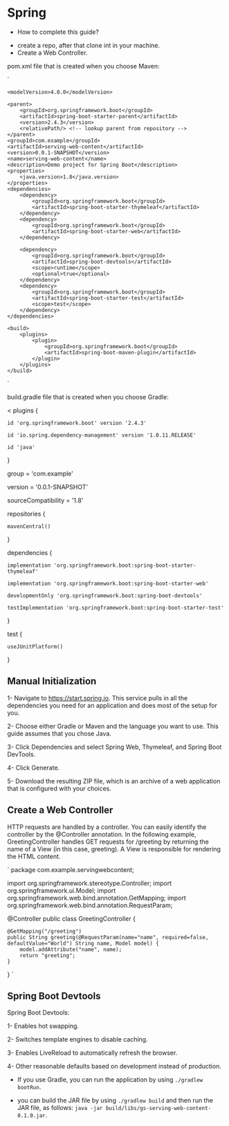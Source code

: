 # Spring

* How to complete this guide?

- create a repo, after that clone int in your machine.
- Create a Web Controller.

pom.xml file that is created when you choose Maven:

`
<?xml version="1.0" encoding="UTF-8"?>

<project xmlns="http://maven.apache.org/POM/4.0.0" xmlns:xsi="http://www.w3.org/2001/XMLSchema-instance"
	xsi:schemaLocation="http://maven.apache.org/POM/4.0.0 https://maven.apache.org/xsd/maven-4.0.0.xsd">

	<modelVersion>4.0.0</modelVersion>

	<parent>
		<groupId>org.springframework.boot</groupId>
		<artifactId>spring-boot-starter-parent</artifactId>
		<version>2.4.3</version>
		<relativePath/> <!-- lookup parent from repository -->
	</parent>
	<groupId>com.example</groupId>
	<artifactId>serving-web-content</artifactId>
	<version>0.0.1-SNAPSHOT</version>
	<name>serving-web-content</name>
	<description>Demo project for Spring Boot</description>
	<properties>
		<java.version>1.8</java.version>
	</properties>
	<dependencies>
		<dependency>
			<groupId>org.springframework.boot</groupId>
			<artifactId>spring-boot-starter-thymeleaf</artifactId>
		</dependency>
		<dependency>
			<groupId>org.springframework.boot</groupId>
			<artifactId>spring-boot-starter-web</artifactId>
		</dependency>

		<dependency>
			<groupId>org.springframework.boot</groupId>
			<artifactId>spring-boot-devtools</artifactId>
			<scope>runtime</scope>
			<optional>true</optional>
		</dependency>
		<dependency>
			<groupId>org.springframework.boot</groupId>
			<artifactId>spring-boot-starter-test</artifactId>
			<scope>test</scope>
		</dependency>
	</dependencies>

	<build>
		<plugins>
			<plugin>
				<groupId>org.springframework.boot</groupId>
				<artifactId>spring-boot-maven-plugin</artifactId>
			</plugin>
		</plugins>
	</build>

</project>
`

build.gradle file that is created when you choose Gradle:

<
plugins {

	id 'org.springframework.boot' version '2.4.3'

	id 'io.spring.dependency-management' version '1.0.11.RELEASE'

	id 'java'

}

group = 'com.example'

version = '0.0.1-SNAPSHOT'

sourceCompatibility = '1.8'

repositories {

	mavenCentral()

}

dependencies {

	implementation 'org.springframework.boot:spring-boot-starter-thymeleaf'

	implementation 'org.springframework.boot:spring-boot-starter-web'
	
    developmentOnly 'org.springframework.boot:spring-boot-devtools'
	
    testImplementation 'org.springframework.boot:spring-boot-starter-test'

}

test {

	useJUnitPlatform()

}
>

## Manual Initialization 

1- Navigate to https://start.spring.io. This service pulls in all the dependencies you need for an application and does most of the setup for you.

2- Choose either Gradle or Maven and the language you want to use. This guide assumes that you chose Java.

3- Click Dependencies and select Spring Web, Thymeleaf, and Spring Boot DevTools.

4- Click Generate.

5- Download the resulting ZIP file, which is an archive of a web application that is configured with your choices.

## Create a Web Controller

HTTP requests are handled by a controller. You can easily identify the controller by the @Controller annotation. In the following example, GreetingController handles GET requests for /greeting by returning the name of a View (in this case, greeting). A View is responsible for rendering the HTML content. 

`
package com.example.servingwebcontent;

import org.springframework.stereotype.Controller;
import org.springframework.ui.Model;
import org.springframework.web.bind.annotation.GetMapping;
import org.springframework.web.bind.annotation.RequestParam;

@Controller
public class GreetingController {

	@GetMapping("/greeting")
	public String greeting(@RequestParam(name="name", required=false, defaultValue="World") String name, Model model) {
		model.addAttribute("name", name);
		return "greeting";
	}

}
`
## Spring Boot Devtools

Spring Boot Devtools:

1- Enables hot swapping.

2- Switches template engines to disable caching.

3- Enables LiveReload to automatically refresh the browser.

4- Other reasonable defaults based on development instead of production.

* If you use Gradle, you can run the application by using `./gradlew bootRun`.

*  you can build the JAR file by using `./gradlew build` and then run the JAR file, as follows: `java -jar build/libs/gs-serving-web-content-0.1.0.jar`.
